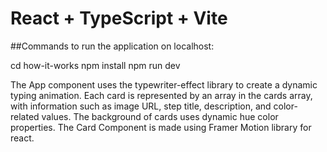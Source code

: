 # React + TypeScript + Vite
##Commands to run the application on localhost:

cd how-it-works
npm install
npm run dev

The App component uses the typewriter-effect library to create a dynamic typing animation.
Each card is represented by an array in the cards array, with information such as image URL, step title, description, and color-related values.
The background of cards uses dynamic hue color properties.
The Card Component is made using Framer Motion library for react.
